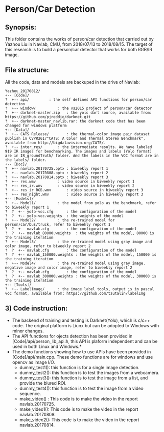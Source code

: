 # Person/Car Detection

## Synopsis:
This folder contains the works of person/car detection that carried out by Yazhou Liu in Navlab, CMU, from 2018/07/13 to 2018/08/15. The target of this research is to build a person/car detector that works for both RGB/IR image.  

 
## File structure: 
All the code, data and models are backuped in the drive of Navlab:
```
Yazhou_20170812/  
+-- [Code]/
?  +-- api/			: the self defined API functions for person/car detection  
?  +-- window/			: the vs2015 project of person/car detector  
?  +-- darknet-master.zip	: the yolo dart source, available from: https://github.com/pjreddie/darknet.git  
?  +-- darknet-master_navlib.rar: the darknet code that has been changed for windows platform  
+-- [Data]/  
?  +-- CATS_Release/		: the thermal-color image pair dataset publish in CVPR2017"CATS: A Color and Thermal Stereo Benchmark", available from http://bigdatavision.org/CATS/.
?  +-- inter_res/		: the intermediate results. We have labeled 919 IR images for benchmarking. The images and labels (Yolo format) are in IR_groundTruth/ folder. And the labels in the VOC format are in the labels/ folder.
+-- [Doc]/  
?  +-- navlab.20170725.pptx	: biweekly report 1  
?  +-- navlab.20170808.pptx	: biweekly report 2  
?  +-- navlab.20170814.pptx	: biweekly report 3  
?  +-- res.wmv			: video source in biweekly report 1  
?  +-- res_ir.wmv		: video source in biweekly report 2  
?  +-- res_ir_RGB.wmv		: video source in biweekly report 3  
?  +-- res_night.wmv		: video source in biweekly report 3  
+-- [Models]/  
?  +-- Model1/			: the model from yolo as the benchmark, refer to biweekly report 1  
?  ?  +-- yolo-voc.cfg		: the configuration of the model  
?  ?  +-- yolo-voc.weights	: the weights of the model  
?  +-- Model2/			: the re-trained model for person/car/bus/truck, refer to biweekly report 1  
?  ?  +-- navlab.cfg		: the configuration of the model  
?  ?  +-- navlab_80000.weights	: the weights of the model, 80000 is the training iteration  
?  +-- Model3/			: the re-trained model using gray image and color image, refer to biweekly report 2  
?  ?  +-- navlab.cfg		: the configuration of the model  
?  ?  +-- navlab_150000.weights	: the weights of the model, 150000 is the training iteration  
?  +-- Model4/			: the re-trained model using gray image, negative image and color image, refer to biweekly report 2  
?  ?  +-- navlab.cfg		: the configuration of the model  
?  ?  +-- navlab_300000.weights	: the weights of the model, 300000 is the training iteration  
+-- [Tools]/  
?  +-- LabelImage/		: the image label tools, output is in pascal voc format, available from: https://github.com/tzutalin/labelImg  
```


## 3) Code instruction:

* The backend of training and testing is Darknet(Yolo), which is c/c++ code. The original platform is Liunx but can be adopted to Windows with minor changes.
* The API functions for ojects detection has been provided in [Code]/api/person_lib_api.h, this API is plaform independent and can be used in both Linux and Windows.*
* The demo functions showing how to use APIs have been provided in [Code]/api/main.cpp. These demo functions are for windows and use opencv as image I/O.
	* dummy_test1(): this function is for a single image detection.
	* dummy_test2(): this function is to test the images from a webcamera.
	* dummy_test3(): this function is to test the image from a list, and provide the blured ROI.
	* dummy_test4(): this function is to test the image from a video sequence.
	* make_video() : This code is to make the video in the report navlab.20170725.
	* make_video1(): This code is to make the video in the report navlab.20170808.
	* make_video2(): This code is to make the video in the report navlab.20170814.
